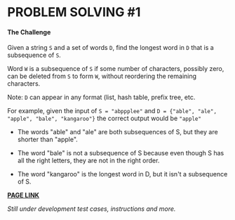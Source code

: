 # PROBLEM SOLVING #1
#### The Challenge

Given a string `S` and a set of words `D`, find the longest word in `D` that is a subsequence of `S`.

Word `W` is a subsequence of `S` if some number of characters, possibly zero, can be deleted from `S` to form `W`, without reordering the remaining characters.

Note: `D` can appear in any format (list, hash table, prefix tree, etc.

For example, given the input of `S = "abppplee"` and `D = {"able", "ale", "apple", "bale", "kangaroo"}` the correct output would be `"apple"`

-   The words "able" and "ale" are both subsequences of S, but they are shorter than "apple".

-   The word "bale" is not a subsequence of S because even though S has all the right letters, they are not in the right order.

-   The word "kangaroo" is the longest word in D, but it isn't a subsequence of S.

**[PAGE LINK](https://techdevguide.withgoogle.com/paths/foundational/find-longest-word-in-dictionary-that-subsequence-of-given-string/#!)**

*Still under development test cases, instructions and more.*
